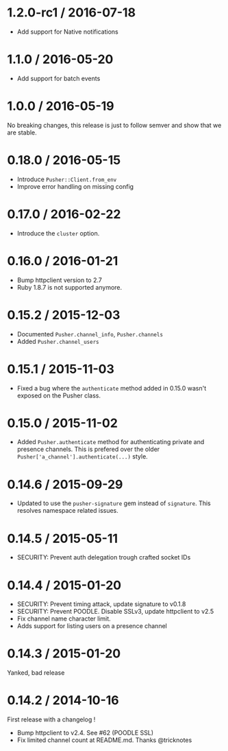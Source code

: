 1.2.0-rc1 / 2016-07-18
==================

  * Add support for Native notifications

1.1.0 / 2016-05-20
==================

  * Add support for batch events

1.0.0 / 2016-05-19
==================

No breaking changes, this release is just to follow semver and show that we
are stable.

0.18.0 / 2016-05-15
==================

  * Introduce `Pusher::Client.from_env`
  * Improve error handling on missing config

0.17.0 / 2016-02-22
==================

  * Introduce the `cluster` option.

0.16.0 / 2016-01-21
==================

  * Bump httpclient version to 2.7
  * Ruby 1.8.7 is not supported anymore.

0.15.2 / 2015-12-03
==================

  * Documented `Pusher.channel_info`, `Pusher.channels`
  * Added `Pusher.channel_users`

0.15.1 / 2015-11-03
==================

  * Fixed a bug where the `authenticate` method added in 0.15.0 wasn't exposed on the Pusher class.

0.15.0 / 2015-11-02
==================

  * Added `Pusher.authenticate` method for authenticating private and presence channels.
    This is prefered over the older `Pusher['a_channel'].authenticate(...)` style.

0.14.6 / 2015-09-29
==================
  * Updated to use the `pusher-signature` gem instead of `signature`.
    This resolves namespace related issues.

0.14.5 / 2015-05-11
==================

  * SECURITY: Prevent auth delegation trough crafted socket IDs

0.14.4 / 2015-01-20
==================

  * SECURITY: Prevent timing attack, update signature to v0.1.8
  * SECURITY: Prevent POODLE. Disable SSLv3, update httpclient to v2.5
  * Fix channel name character limit.
  * Adds support for listing users on a presence channel

0.14.3 / 2015-01-20
==================

Yanked, bad release

0.14.2 / 2014-10-16
==================

First release with a changelog !

  * Bump httpclient to v2.4. See #62 (POODLE SSL)
  * Fix limited channel count at README.md. Thanks @tricknotes

